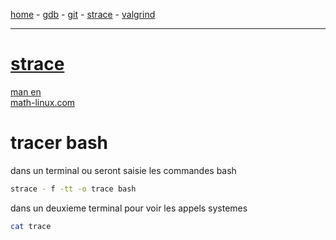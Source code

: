 [home](README.md) - [gdb](gdb.md) - [git](git.md) - [strace](strace.md) - [valgrind](valgrind.md)
***
# [strace](https://strace.io/)
[man en](https://man7.org/linux/man-pages/man1/strace.1.html)  
[math-linux.com](https://www.math-linux.com/linux/tutoriels-linux/article/strace-outil-de-depannage-linux-debugging)

# tracer bash
dans un terminal ou seront saisie les commandes bash
```bash
strace - f -tt -o trace bash
```
dans un deuxieme terminal pour voir les appels systemes
```bash
cat trace
```
